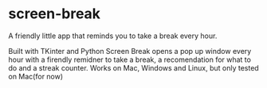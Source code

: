 # screen-break
A friendly little app that reminds you to take a break every hour.

Built with TKinter and Python Screen Break opens a pop up window every hour with a firendly remidner to take a break, a recomendation for what to do and a streak counter.
Works on Mac, Windows and Linux, but only tested on Mac(for now)
